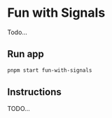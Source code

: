 # Fun with Signals

Todo...

## Run app

```bash
pnpm start fun-with-signals
```

## Instructions

TODO...
